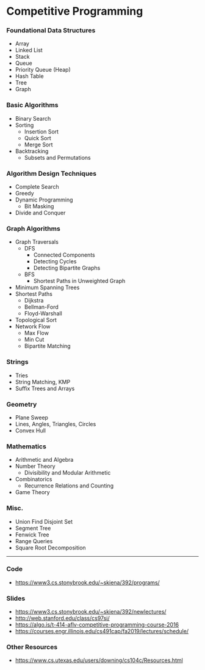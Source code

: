 # Competitive Programming
### Foundational Data Structures
* Array
* Linked List
* Stack
* Queue
* Priority Queue (Heap)
* Hash Table
* Tree
* Graph

### Basic Algorithms
* Binary Search
* Sorting
  * Insertion Sort 
  * Quick Sort
  * Merge Sort
* Backtracking
  * Subsets and Permutations  

### Algorithm Design Techniques
* Complete Search
* Greedy
* Dynamic Programming
  * Bit Masking 
* Divide and Conquer

### Graph Algorithms
* Graph Traversals
  * DFS
    * Connected Components
    * Detecting Cycles
    * Detecting Bipartite Graphs
  * BFS
    * Shortest Paths in Unweighted Graph  
* Minimum Spanning Trees
* Shortest Paths
  * Dijkstra
  * Bellman-Ford
  * Floyd-Warshall
* Topological Sort
* Network Flow
  * Max Flow
  * Min Cut
  * Bipartite Matching

### Strings
* Tries
* String Matching, KMP
* Suffix Trees and Arrays

### Geometry
* Plane Sweep
* Lines, Angles, Triangles, Circles
* Convex Hull

### Mathematics
* Arithmetic and Algebra
* Number Theory
  * Divisibility and Modular Arithmetic  
* Combinatorics
  * Recurrence Relations and Counting
* Game Theory

### Misc.
* Union Find Disjoint Set
* Segment Tree
* Fenwick Tree
* Range Queries
* Square Root Decomposition

---
### Code
* https://www3.cs.stonybrook.edu/~skiena/392/programs/

### Slides
* https://www3.cs.stonybrook.edu/~skiena/392/newlectures/
* http://web.stanford.edu/class/cs97si/
* https://algo.is/t-414-aflv-competitive-programming-course-2016
* https://courses.engr.illinois.edu/cs491cap/fa2019/lectures/schedule/

### Other Resources
* https://www.cs.utexas.edu/users/downing/cs104c/Resources.html
